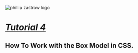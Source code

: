 ![phillip zastrow logo](https://pbs.twimg.com/profile_images/1452633114044403715/d3liT5vd_400x400.jpg)
# [*Tutorial 4*](https://www.digitalocean.com/community/tutorials/how-to-work-with-the-box-model-in-css) 
## How To Work with the Box Model in CSS.